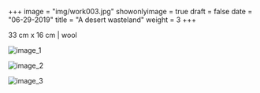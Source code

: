 +++
image = "img/work003.jpg"
showonlyimage = true
draft = false
date = "06-29-2019"
title = "A desert wasteland"
weight = 3
+++

33 cm x 16 cm | wool

![image_1][1]

![image_2][2]

![image_3][3]

[1]: /img/work_3/image_1.jpg
[2]: /img/work_3/image_2.jpg
[3]: /img/work_3/image_3.jpg